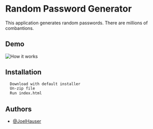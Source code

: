 
# Random Password Generator

This application generates random passwords. There are millions of combantions.


## Demo

![How it works](https://github.com/JoelHauser/Password_Gen/blob/main/Demo/Untitled_%20Feb%2017%2C%202022%204_46%20PM.gif)


## Installation



```bash
  Download with default installer
  Un-zip file
  Run index.html
```
    
## Authors

- [@JoelHauser](https://www.github.com/JoelHauser)

